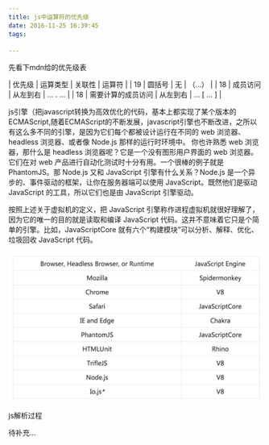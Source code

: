 ```yaml
---
title: js中运算符的优先级
date: 2016-11-25 16:39:45
tags:

---
```


先看下mdn给的优先级表

| 优先级 | 运算类型 | 关联性 | 运算符 |
| 19 | 圆括号 | 无 | （…） |
| 18 | 成员访问 | 从左到右 | … . … |
| 18 | 需要计算的成员访问 | 从左到右 | … [ … ] |
<!--more-->

js引擎（把javascript转换为高效优化的代码，基本上都实现了某个版本的ECMAScript,随着ECMAScript的不断发展，javascript引擎也不断改进，之所以有这么多不同的引擎，是因为它们每个都被设计运行在不同的 web 浏览器、headless 浏览器、或者像 Node.js 那样的运行时环境中。
你也许熟悉 web 浏览器，那什么是 headless 浏览器呢？它是一个没有图形用户界面的 web 浏览器。它们在对 web 产品进行自动化测试时十分有用。一个很棒的例子就是 PhantomJS。那 Node.js 又和 JavaScript 引擎有什么关系？Node.js 是一个异步的、事件驱动的框架，让你在服务器端可以使用 JavaScript。既然他们是驱动 JavaScript 的工具，所以它们也是由 JavaScript 引擎驱动。

按照上述关于虚拟机的定义，把 JavaScript 引擎称作进程虚拟机就很好理解了，因为它的唯一的目的就是读取和编译 JavaScript 代码。这并不意味着它只是个简单的引擎。比如，JavaScriptCore 就有六个“构建模块”可以分析、解释、优化、垃圾回收 JavaScript 代码。

![img](/images/16.5.png)

js解析过程

待补充...